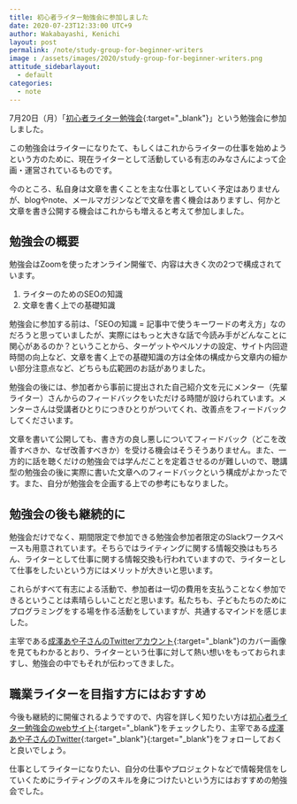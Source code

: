 ```yaml
---
title: 初心者ライター勉強会に参加しました
date: 2020-07-23T12:33:00 UTC+9
author: Wakabayashi, Kenichi
layout: post
permalink: /note/study-group-for-beginner-writers
image : /assets/images/2020/study-group-for-beginner-writers.png
attitude_sidebarlayout:
  - default
categories:
  - note
---
```

7月20日（月）「[初心者ライター勉強会](https://ayaynaririri.wixsite.com/writer-studymtg){:target="_blank"}」という勉強会に参加しました。

この勉強会はライターになりたて、もしくはこれからライターの仕事を始めようという方のために、現在ライターとして活動している有志のみなさんによって企画・運営されているものです。

今のところ、私自身は文章を書くことを主な仕事としていく予定はありませんが、blogやnote、メールマガジンなどで文章を書く機会はありますし、何かと文章を書き公開する機会はこれからも増えると考えて参加しました。

## 勉強会の概要

勉強会はZoomを使ったオンライン開催で、内容は大きく次の2つで構成されています。

1. ライターのためのSEOの知識
2. 文章を書く上での基礎知識

勉強会に参加する前は、「SEOの知識 = 記事中で使うキーワードの考え方」なのだろうと思っていましたが、実際にはもっと大きな話で今読み手がどんなことに関心があるのか？ということから、ターゲットやペルソナの設定、サイト内回遊時間の向上など、文章を書く上での基礎知識の方は全体の構成から文章内の細かい部分注意点など、どちらも広範囲のお話がありました。

勉強会の後には、参加者から事前に提出された自己紹介文を元にメンター（先輩ライター）さんからのフィードバックをいただける時間が設けられています。メンターさんは受講者ひとりにつきひとりがついてくれ、改善点をフィードバックしてくださいます。

文章を書いて公開しても、書き方の良し悪しについてフィードバック（どこを改善すべきか、なぜ改善すべきか）を受ける機会はそうそうありません。また、一方的に話を聴くだけの勉強会では学んだことを定着させるのが難しいので、聴講型の勉強会の後に実際に書いた文章へのフィードバックという構成がよかったです。また、自分が勉強会を企画する上での参考にもなりました。

## 勉強会の後も継続的に

勉強会だけでなく、期間限定で参加できる勉強会参加者限定のSlackワークスペースも用意されています。そちらではライティングに関する情報交換はもちろん、ライターとして仕事に関する情報交換も行われていますので、ライターとして仕事をしたいという方にはメリットが大きいと思います。

これらがすべて有志による活動で、参加者は一切の費用を支払うことなく参加できるということは素晴らしいことだと思います。私たちも、子どもたちのためにプログラミングをする場を作る活動をしていますが、共通するマインドを感じました。

主宰である[成澤あや子さんのTwitterアカウント](https://twitter.com/ayk_031){:target="_blank"}のカバー画像を見てもわかるとおり、ライターという仕事に対して熱い想いをもっておられますし、勉強会の中でもそれが伝わってきました。

## 職業ライターを目指す方にはおすすめ

今後も継続的に開催されるようですので、内容を詳しく知りたい方は[初心者ライター勉強会のwebサイト](https://ayaynaririri.wixsite.com/writer-studymtg){:target="_blank"}をチェックしたり、主宰である[成澤あや子さんのTwitter](https://twitter.com/ayk_031){:target="_blank"}{:target="_blank"}をフォローしておくと良いでしょう。

仕事としてライターになりたい、自分の仕事やプロジェクトなどで情報発信をしていくためにライティングのスキルを身につけたいという方にはおすすめの勉強会でした。
